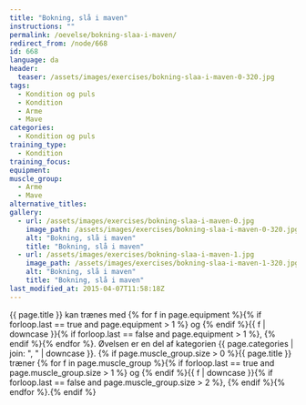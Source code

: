 ```yaml
---
title: "Bokning, slå i maven"
instructions: ""
permalink: /oevelse/bokning-slaa-i-maven/
redirect_from: /node/668
id: 668
language: da
header:
  teaser: /assets/images/exercises/bokning-slaa-i-maven-0-320.jpg
tags:
  - Kondition og puls
  - Kondition
  - Arme
  - Mave
categories:
  - Kondition og puls
training_type:
  - Kondition
training_focus:
equipment:
muscle_group:
  - Arme
  - Mave
alternative_titles:
gallery:
  - url: /assets/images/exercises/bokning-slaa-i-maven-0.jpg
    image_path: /assets/images/exercises/bokning-slaa-i-maven-0-320.jpg
    alt: "Bokning, slå i maven"
    title: "Bokning, slå i maven"
  - url: /assets/images/exercises/bokning-slaa-i-maven-1.jpg
    image_path: /assets/images/exercises/bokning-slaa-i-maven-1-320.jpg
    alt: "Bokning, slå i maven"
    title: "Bokning, slå i maven"
last_modified_at: 2015-04-07T11:58:18Z
---
```


{{ page.title }} kan trænes med {% for f in page.equipment %}{% if forloop.last == true and page.equipment > 1 %} og {% endif %}{{ f | downcase  }}{% if forloop.last == false and page.equipment > 1 %}, {% endif %}{% endfor %}. Øvelsen er en del af kategorien {{ page.categories | join: ", " | downcase }}. {% if page.muscle_group.size > 0 %}{{ page.title }} træner {% for f in page.muscle_group %}{% if forloop.last == true and page.muscle_group.size > 1 %} og {% endif %}{{ f | downcase }}{% if forloop.last == false and page.muscle_group.size > 2 %}, {% endif %}{% endfor %}.{% endif %}
